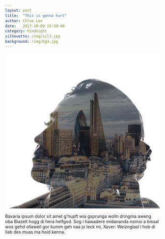 ```yaml
---
layout: post
title:  "This is gonna hurt"
author: Chloe Lee
date:   2017-10-09 15:39:40
category: hindsight
silhouette: /img/sil3.jpg
background: /img/bg3.jpg
---
```


![Picture 1](/img/2.jpg)

Bavaria ipsum dolor sit amet g’hupft wia gsprunga wolln dringma aweng oba Biazelt hogg di hera helfgod. Sog i hawadere midananda nomoi a bissal wos gehd ollaweil gor kumm geh naa jo leck mi, Xaver: Weiznglasl i hob di liab des muas ma hoid kenna.
